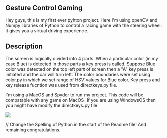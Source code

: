 ## Gesture Control Gaming 

Hey guys,
this is my first ever pyhton project. Here I'm using openCV and Numpy libraries of Python to control a racing game with the steering wheel. It gives you a virtual driving experience. 

## Description

The screen is logically divided into 4 parts. When a particular color (in my case Blue) is detected in those parts a key press is called. Suppose Blue color was detected on the top left part of screen then a "A" key press is initiated and the car will turn left.
The color boundaries were set using color.py in which we set range of HSV values for Blue color. Key press and key release fucntion was used from directkeys.py file. 

I'm using a MacOS and Spyder to run my project. This code will be compatable with any game on MacOS. If you are using WindowsOS then you might have modify the directkeys.py file

![](Screenshot.png)


// Change the Spelling of Python in the start of the Readme file! And remaining congratulations.
